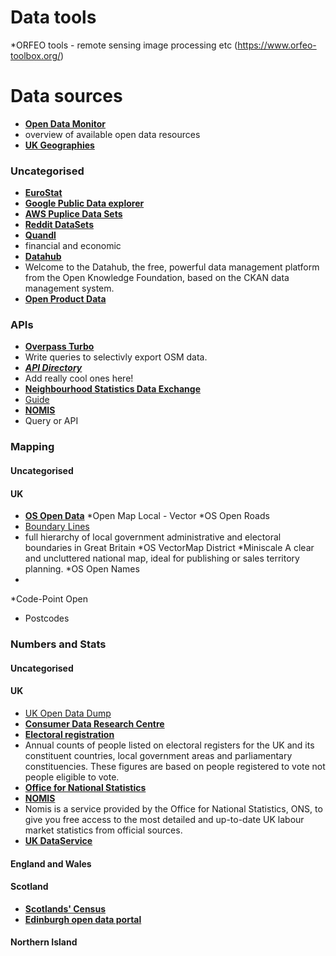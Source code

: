 # Data tools
*ORFEO tools - remote sensing image processing etc (https://www.orfeo-toolbox.org/)

# Data sources
* [__Open Data Monitor__](http://project.opendatamonitor.eu/project/)
 * overview of available open data resources 
* [__UK Geographies__](https://www.ons.gov.uk/methodology/geography/ukgeographies/administrativegeography)

### Uncategorised
* [__EuroStat__](http://ec.europa.eu/eurostat)
* [__Google Public Data explorer__](http://www.google.com/publicdata/directory)
* [__AWS Puplice Data Sets__](http://aws.amazon.com/public-data-sets/)
* [__Reddit DataSets__](https://www.reddit.com/r/datasets/new/)
* [__Quandl__](https://www.quandl.com/)
 * financial and economic 
* [__Datahub__](https://datahub.io/organization)
 * Welcome to the Datahub, the free, powerful data management platform from the Open Knowledge Foundation, based on the CKAN data management system.  
* [__Open Product Data__](http://product.okfn.org/)

### APIs
* [__Overpass Turbo__](http://overpass-turbo.eu/)
 * Write queries to selectivly export OSM data. 
* [__***API Directory***__](http://www.programmableweb.com/)
 * Add really cool ones here!
* [__Neighbourhood Statistics Data Exchange__](http://www.neighbourhood.statistics.gov.uk/dissemination/Info.do?page=nde.htm)
 * [Guide](http://www.neighbourhood.statistics.gov.uk/HTMLDocs/downloads/About-the-NeSS-Data-Exchange-V2_1.pdf)
* [__NOMIS__](https://www.nomisweb.co.uk/home/detailedstats.asp)
 * Query or API


### Mapping
#### Uncategorised
#### UK
* [__OS Open Data__](https://www.ordnancesurvey.co.uk/business-and-government/products/opendata-products.html)
 *Open Map Local - Vector
 *OS Open Roads
 * [Boundary Lines](https://www.ordnancesurvey.co.uk/business-and-government/products/boundary-line.html)
  * full hierarchy of local government administrative and electoral boundaries in Great Britain
 *OS VectorMap District
 *Miniscale
  A clear and uncluttered national map, ideal for publishing or sales territory planning.
 *OS Open Names
  *
 *Code-Point Open
  * Postcodes

### Numbers and Stats
#### Uncategorised
#### UK
* [UK Open Data Dump](https://data.gov.uk/)
* [__Consumer Data Research Centre__](https://data.cdrc.ac.uk/)
* [__Electoral registration__](http://www.ons.gov.uk/peoplepopulationandcommunity/elections/electoralregistration)
 * Annual counts of people listed on electoral registers for the UK and its constituent countries, local government areas and parliamentary constituencies. These figures are based on people registered to vote not people eligible to vote.
* [__Office for National Statistics__](http://www.ons.gov.uk)
* [__NOMIS__](https://www.nomisweb.co.uk/)
 *  Nomis is a service provided by the Office for National Statistics, ONS, to give you free access to the most detailed and up-to-date UK labour market statistics from official sources.
*  [__UK DataService__](https://www.ukdataservice.ac.uk/)


#### England and Wales

#### Scotland
* [__Scotlands' Census__](http://www.scotlandscensus.gov.uk/)
* [__Edinburgh open data portal__](http://edinburghopendata.info/)

#### Northern Island
